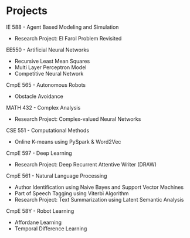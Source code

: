 # Projects

IE 588 - Agent Based Modeling and Simulation
* Research Project: El Farol Problem Revisited

EE550 - Artificial Neural Networks
* Recursive Least Mean Squares
* Multi Layer Perceptron Model
* Competitive Neural Network 

CmpE 565 - Autonomous Robots
* Obstacle Avoidance

MATH 432 - Complex Analysis
* Research Project: Complex-valued Neural Networks

CSE 551 - Computational Methods
* Online K-means using PySpark & Word2Vec

CmpE 597 - Deep Learning
* Research Project: Deep Recurrent Attentive Writer (DRAW)

CmpE 561 - Natural Language Processing
* Author Identification using Naive Bayes and Support Vector Machines
* Part of Speech Tagging using Viterbi Algorithm
* Research Project: Text Summarization using Latent Semantic Analysis

CmpE 58Y - Robot Learning
* Affordane Learning
* Temporal Difference Learning







